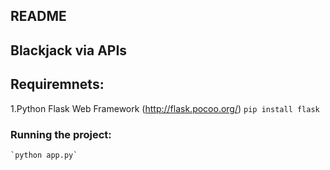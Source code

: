 ## README

## Blackjack via APIs

## Requiremnets:

1.Python Flask Web Framework (http://flask.pocoo.org/)
    `pip install flask`

### Running the project:
    `python app.py`
